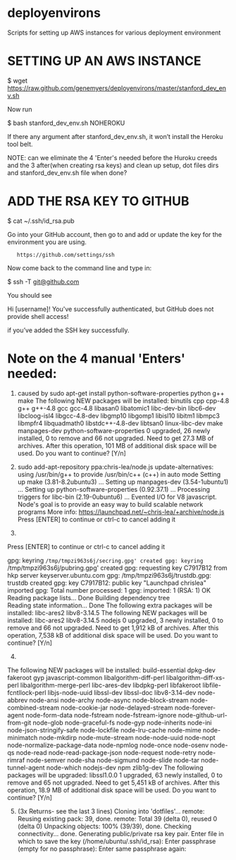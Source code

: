 deployenvirons
==========================================================

Scripts for setting up AWS instances for various deployment environment


SETTING UP AN AWS INSTANCE
==========================================================

$ wget https://raw.github.com/genemyers/deployenvirons/master/stanford_dev_env.sh

Now run

$ bash stanford_dev_env.sh NOHEROKU 


If there any argument after stanford_dev_env.sh, it won’t install the Heroku tool belt.


NOTE: can we eliminate the 4 'Enter's needed before the Huroku creeds and the 3 after(when creating rsa keys)  and clean up setup, dot files dirs and stanford_dev_env.sh file when done?


ADD THE RSA KEY TO GITHUB
==========================================================

$ cat ~/.ssh/id_rsa.pub 


Go into your GitHub account, then go to and add or update the key for the environment you are using.

       https://github.com/settings/ssh



Now come back to the command line and type in:

$ ssh -T git@github.com


You should see 


Hi [username]! You've successfully authenticated, but GitHub does not provide shell access!


if you’ve added the SSH key successfully.


Note on the 4 manual 'Enters' needed:
==========================================================

1) caused by sudo apt-get install python-software-properties python g++ make
The following NEW packages will be installed:
  binutils cpp cpp-4.8 g++ g++-4.8 gcc gcc-4.8 libasan0 libatomic1 libc-dev-bin libc6-dev libcloog-isl4 libgcc-4.8-dev libgmp10 libgomp1 libisl10 libitm1 libmpc3 libmpfr4 libquadmath0
  libstdc++-4.8-dev libtsan0 linux-libc-dev make manpages-dev python-software-properties
0 upgraded, 26 newly installed, 0 to remove and 66 not upgraded.
Need to get 27.3 MB of archives.
After this operation, 101 MB of additional disk space will be used.
Do you want to continue? [Y/n]

2) sudo add-apt-repository ppa:chris-lea/node.js
update-alternatives: using /usr/bin/g++ to provide /usr/bin/c++ (c++) in auto mode
Setting up make (3.81-8.2ubuntu3) ...
Setting up manpages-dev (3.54-1ubuntu1) ...
Setting up python-software-properties (0.92.37.1) ...
Processing triggers for libc-bin (2.19-0ubuntu6) ...
 Evented I/O for V8 javascript. Node's goal is to provide an easy way to build scalable network programs
 More info: https://launchpad.net/~chris-lea/+archive/node.js
Press [ENTER] to continue or ctrl-c to cancel adding it

3)
Press [ENTER] to continue or ctrl-c to cancel adding it

gpg: keyring `/tmp/tmpzi963s6j/secring.gpg' created
gpg: keyring `/tmp/tmpzi963s6j/pubring.gpg' created
gpg: requesting key C7917B12 from hkp server keyserver.ubuntu.com
gpg: /tmp/tmpzi963s6j/trustdb.gpg: trustdb created
gpg: key C7917B12: public key "Launchpad chrislea" imported
gpg: Total number processed: 1
gpg:               imported: 1  (RSA: 1)
OK
Reading package lists... Done
Building dependency tree       
Reading state information... Done
The following extra packages will be installed:
  libc-ares2 libv8-3.14.5
The following NEW packages will be installed:
  libc-ares2 libv8-3.14.5 nodejs
0 upgraded, 3 newly installed, 0 to remove and 66 not upgraded.
Need to get 1,912 kB of archives.
After this operation, 7,538 kB of additional disk space will be used.
Do you want to continue? [Y/n]

4)
The following NEW packages will be installed:
  build-essential dpkg-dev fakeroot gyp javascript-common libalgorithm-diff-perl libalgorithm-diff-xs-perl libalgorithm-merge-perl libc-ares-dev libdpkg-perl libfakeroot
  libfile-fcntllock-perl libjs-node-uuid libssl-dev libssl-doc libv8-3.14-dev node-abbrev node-ansi node-archy node-async node-block-stream node-combined-stream node-cookie-jar
  node-delayed-stream node-forever-agent node-form-data node-fstream node-fstream-ignore node-github-url-from-git node-glob node-graceful-fs node-gyp node-inherits node-ini
  node-json-stringify-safe node-lockfile node-lru-cache node-mime node-minimatch node-mkdirp node-mute-stream node-node-uuid node-nopt node-normalize-package-data node-npmlog node-once
  node-osenv node-qs node-read node-read-package-json node-request node-retry node-rimraf node-semver node-sha node-sigmund node-slide node-tar node-tunnel-agent node-which nodejs-dev
  npm zlib1g-dev
The following packages will be upgraded:
  libssl1.0.0
1 upgraded, 63 newly installed, 0 to remove and 65 not upgraded.
Need to get 5,451 kB of archives.
After this operation, 18.9 MB of additional disk space will be used.
Do you want to continue? [Y/n]

5) (3x Returns- see the last 3 lines)
Cloning into 'dotfiles'...
remote: Reusing existing pack: 39, done.
remote: Total 39 (delta 0), reused 0 (delta 0)
Unpacking objects: 100% (39/39), done.
Checking connectivity... done.
Generating public/private rsa key pair.
Enter file in which to save the key (/home/ubuntu/.ssh/id_rsa):
Enter passphrase (empty for no passphrase): 
Enter same passphrase again: 

